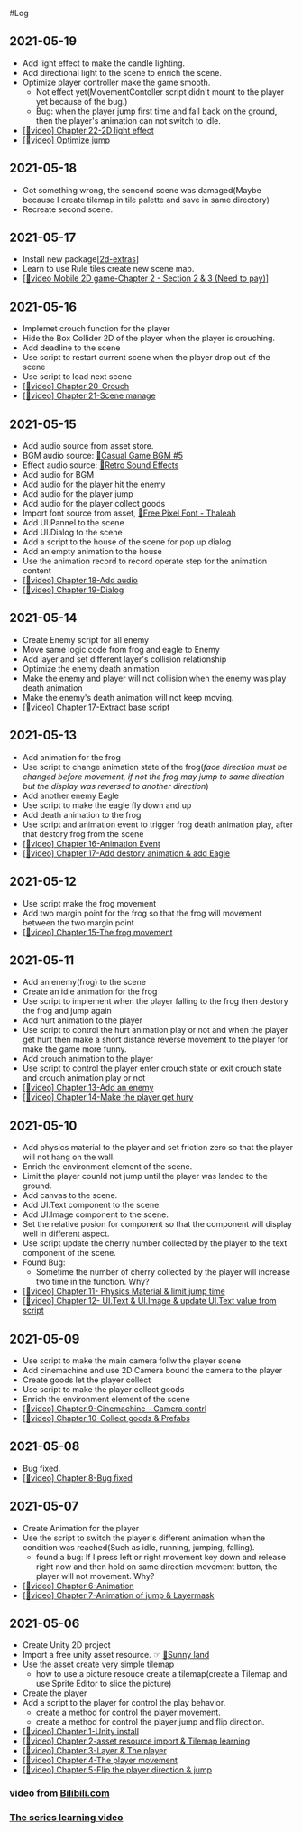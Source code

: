 #Log


## 2021-05-19
- Add light effect to make the candle lighting.
- Add directional light to the scene to enrich the scene.
- Optimize player controller make the game smooth.
  + Not effect yet(MovementContoller script didn't mount to the player yet because of the bug.)
  + Bug: when the player jump first time and fall back on the ground, then the player's animation can not switch to idle.
- [[🔗video] Chapter 22-2D light effect](https://www.bilibili.com/video/BV1LJ411N7Sr)
- [[🔗video] Optimize jump](https://www.bilibili.com/video/BV1YJ411H7vc)


## 2021-05-18
- Got something wrong, the sencond scene was damaged(Maybe because I create tilemap in tile palette and save in same directory)
- Recreate second scene.


## 2021-05-17
- Install new package[[2d-extras](https://github.com/Unity-Technologies/2d-extras)]
- Learn to use Rule tiles create new scene map.
- [[🔗video Mobile 2D game-Chapter 2 - Section 2 & 3 (Need to pay)](https://learn.u3d.cn/tutorial/2d-mobile-mstudio)]


## 2021-05-16
- Implemet crouch function for the player
- Hide the Box Collider 2D of the player when the player is crouching.
- Add deadline to the scene 
- Use script to restart current scene when the player drop out of the scene 
- Use script to load next scene 
- [[🔗video] Chapter 20-Crouch](https://www.bilibili.com/video/BV1FJ411K7FD)
- [[🔗video] Chapter 21-Scene manage](https://www.bilibili.com/video/BV1gJ411N7CZ)


## 2021-05-15
- Add audio source from asset store. 
- BGM audio source: [🔗Casual Game BGM #5](https://assetstore.unity.com/packages/audio/music/casual-game-bgm-5-135943) 
- Effect audio source: [🔗Retro Sound Effects](https://assetstore.unity.com/packages/audio/sound-fx/retro-sound-effects-22153)
- Add audio for BGM
- Add audio for the player hit the enemy
- Add audio for the player jump
- Add audio for the player collect goods
- Import font source from asset, [🔗Free Pixel Font - Thaleah](https://assetstore.unity.com/packages/2d/fonts/free-pixel-font-thaleah-140059)
- Add UI.Pannel to the scene
- Add UI.Dialog to the scene
- Add a script to the house of the scene for pop up dialog
- Add an empty animation to the house
- Use the animation record to record operate step for the animation content
- [[🔗video] Chapter 18-Add audio](https://www.bilibili.com/video/BV1R4411C7FD)
- [[🔗video] Chapter 19-Dialog](https://www.bilibili.com/video/BV1b4411y7yq)


## 2021-05-14
- Create Enemy script for all enemy
- Move same logic code from frog and eagle to Enemy
- Add layer and set different layer's collision relationship
- Optimize the enemy death animation
- Make the enemy and player will not collision when the enemy was play death animation
- Make the enemy's death animation will not keep moving.
- [[🔗video] Chapter 17-Extract base script](https://www.bilibili.com/video/BV1i4411m7fK)


## 2021-05-13
- Add animation for the frog
- Use script to change animation state of the frog(*face direction must be changed before movement, if not the frog may jump to same direction but the display was reversed to another direction*)
- Add another enemy Eagle
- Use script to make the eagle fly down and up
- Add death animation to the frog
- Use script and animation event to trigger frog death animation play, after that destory frog from the scene
- [[🔗video] Chapter 16-Animation Event](https://www.bilibili.com/video/BV1v441127vP)
- [[🔗video] Chapter 17-Add destory animation & add Eagle](https://www.bilibili.com/video/BV1i4411m7fK)

## 2021-05-12
- Use script make the frog movement 
- Add two margin point for the frog so that the frog will movement between the two margin point 
- [[🔗video] Chapter 15-The frog movement](https://www.bilibili.com/video/BV1v4411q7ZK)


## 2021-05-11
- Add an enemy(frog) to the scene
- Create an idle animation for the frog
- Use script to implement when the player falling to the frog then destory the frog and jump again
- Add hurt animation to the player
- Use script to control the hurt animation play or not and when the player get hurt then make a short distance reverse movement to the player for make the game more funny.
- Add crouch animation to the player
- Use script to control the player enter crouch state or exit crouch state and crouch animation play or not 
- [[🔗video] Chapter 13-Add an enemy](https://www.bilibili.com/video/BV1F4411z7Jy)
- [[🔗video] Chapter 14-Make the player get hury](https://www.bilibili.com/video/BV1F4411z7Jy)


## 2021-05-10
- Add physics material to the player and set friction zero so that the player will not hang on the wall.
- Enrich the environment element of the scene.
- Limit the player counld not jump until the player was landed to the ground.
- Add canvas to the scene.
- Add UI.Text component to the scene.
- Add UI.Image component to the scene.
- Set the relative posion for component so that the component will display well in different aspect.
- Use script update the cherry number collected by the player to the text component of the scene.
- Found Bug:
  + Sometime the number of cherry collected by the player will increase two time in the function. Why?
- [[🔗video] Chapter 11- Physics Material & limit jump time](https://www.bilibili.com/video/BV1A441167MF)
- [[🔗video] Chapter 12- UI.Text & UI.Image & update UI.Text value from script](https://www.bilibili.com/video/BV1Z4411z7MZ)


## 2021-05-09

- Use script to make the main camera follw the player scene
- Add cinemachine and use 2D Camera bound the camera to the player
- Create goods let the player collect
- Use script to make the player collect goods
- Enrich the environment element of the scene
- [[🔗video] Chapter 9-Cinemachine - Camera contrl](https://www.bilibili.com/video/BV1r4411d7Zv)
- [[🔗video] Chapter 10-Collect goods & Prefabs](https://www.bilibili.com/video/BV1Q441197nf)

## 2021-05-08

- Bug fixed.
- [[🔗video] Chapter 8-Bug fixed](https://www.bilibili.com/video/BV194411o7WG)

## 2021-05-07

- Create Animation for the player
- Use the script to switch the player's different animation when the condition was reached(Such as idle, running, jumping, falling).
  + found a bug: If I press left or right movement key down and release right now and then hold on same direction movement button, the player will not movement. Why?
- [[🔗video] Chapter 6-Animation](https://www.bilibili.com/video/BV1d4411d79u)
- [[🔗video] Chapter 7-Animation of jump & Layermask](https://www.bilibili.com/video/BV1z4411o7W4)


## 2021-05-06

- Create Unity 2D project
- Import a free unity asset resource. ☞ [🔗Sunny land](https://assetstore.unity.com/packages/2d/characters/sunny-land-103349)
- Use the asset create very simple tilemap
  + how to use a picture resouce create a tilemap(create a Tilemap and use Sprite Editor to slice the picture)
- Create the player
- Add a script to the player for control the play behavior.
  + create a method for control the player movement.
  + create a method for control the player jump and flip direction.
- [[🔗video] Chapter 1-Unity install](https://www.bilibili.com/video/BV1W4411Z7UC)
- [[🔗video] Chapter 2-asset resource import & Tilemap learning](https://www.bilibili.com/video/BV1W4411Z7xs)
- [[🔗video] Chapter 3-Layer & The player](https://www.bilibili.com/video/BV1r4411Z7dD)
- [[🔗video] Chapter 4-The player movement](https://www.bilibili.com/video/BV1f4411Z7oL)
- [[🔗video] Chapter 5-Flip the player direction & jump](https://www.bilibili.com/video/BV154411f7Pa)



### video from [Bilibili.com](https://www.bilibili.com/)

### [The series learning video](https://space.bilibili.com/370283072/channel/detail?cid=85776&ctype=0)